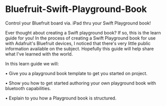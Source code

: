 # Bluefruit-Swift-Playground-Book
Control your Bluefruit board via. iPad thru your Swift Playground book!

Ever thought about creating a Swift playground book? If so, this is the learn guide for you! In the process of creating a Swift Playground book for use with Adafruit's Bluefruit devices, I noticed that there's very little public information available on the subject. Hopefully this guide will help share what I've learned with the world.

In this learn guide we will:

• Give you a playground book template to get you started on project.

• Show you how to get started authoring your own playground book with bluetooth capabilities.

• Explain to you how a Playground book is structured.

